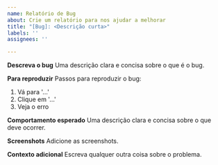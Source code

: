 ```yaml
---
name: Relatório de Bug
about: Crie um relatório para nos ajudar a melhorar
title: "[Bug]: <Descrição curta>"
labels: ''
assignees: ''

---
```


**Descreva o bug**
Uma descrição clara e concisa sobre o que é o bug.

**Para reproduzir**
Passos para reproduzir o bug:
1. Vá para '...'
2. Clique em '...'
3. Veja o erro

**Comportamento esperado**
Uma descrição clara e concisa sobre o que deve ocorrer.

**Screenshots**
Adicione as screenshots.

**Contexto adicional**
Escreva qualquer outra coisa sobre o problema.
